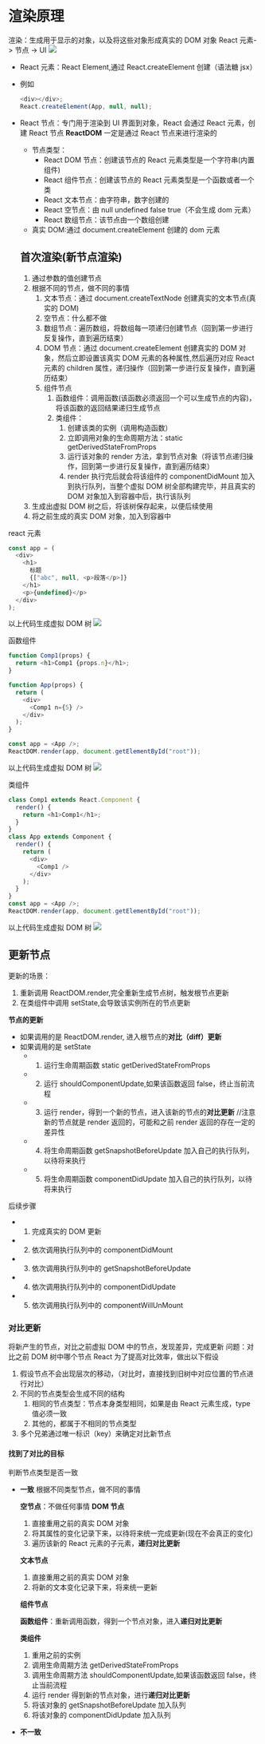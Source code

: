 # 渲染原理

渲染：生成用于显示的对象，以及将这些对象形成真实的 DOM 对象
React 元素-> 节点 -> UI
![](assets/2019-07-25-13-51-08.png)

- React 元素：React Element,通过 React.createElement 创建（语法糖 jsx）
- 例如

  ```js
  <div></div>;
  React.createElement(App, null, null);
  ```

- React 节点：专门用于渲染到 UI 界面到对象，React 会通过 React 元素，创建 React 节点
  **ReactDOM** 一定是通过 React 节点来进行渲染的

  - 节点类型：
    - React DOM 节点：创建该节点的 React 元素类型是一个字符串(内置组件)
    - React 组件节点：创建该节点的 React 元素类型是一个函数或者一个类
    - React 文本节点：由字符串，数字创建的
    - React 空节点：由 null undefined false true（不会生成 dom 元素）
    - React 数组节点：该节点由一个数组创建
  - 真实 DOM:通过 document.createElement 创建的 dom 元素

  ## 首次渲染(新节点渲染)

  1. 通过参数的值创建节点
  2. 根据不同的节点，做不同的事情
     1. 文本节点：通过 document.createTextNode 创建真实的文本节点(真实的 DOM)
     2. 空节点：什么都不做
     3. 数组节点：遍历数组，将数组每一项递归创建节点（回到第一步进行反复操作，直到遍历结束）
     4. DOM 节点：通过 document.createElement 创建真实的 DOM 对象，然后立即设置该真实 DOM 元素的各种属性,然后遍历对应 React 元素的 children 属性，递归操作（回到第一步进行反复操作，直到遍历结束）
     5. 组件节点
        1. 函数组件：调用函数(该函数必须返回一个可以生成节点的内容)，将该函数的返回结果递归生成节点
        2. 类组件：
           1. 创建该类的实例（调用构造函数）
           2. 立即调用对象的生命周期方法：static getDerivedStateFromProps
           3. 运行该对象的 render 方法，拿到节点对象（将该节点递归操作，回到第一步进行反复操作，直到遍历结束）
           4. render 执行完后就会将该组件的 componentDidMount 加入到执行队列，当整个虚拟 DOM 树全部构建完毕，并且真实的 DOM 对象加入到容器中后，执行该队列
  3. 生成出虚拟 DOM 树之后，将该树保存起来，以便后续使用
  4. 将之前生成的真实 DOM 对象，加入到容器中

react 元素

```js
const app = (
  <div>
    <h1>
      标题
      {["abc", null, <p>段落</p>]}
    </h1>
    <p>{undefined}</p>
  </div>
);
```

以上代码生成虚拟 DOM 树
![](assets/2019-07-25-14-17-04.png)

函数组件

```js
function Comp1(props) {
  return <h1>Comp1 {props.n}</h1>;
}

function App(props) {
  return (
    <div>
      <Comp1 n={5} />
    </div>
  );
}

const app = <App />;
ReactDOM.render(app, document.getElementById("root"));
```

以上代码生成虚拟 DOM 树
![](assets/2019-07-25-14-49-53.png)

类组件

```js
class Comp1 extends React.Component {
  render() {
    return <h1>Comp1</h1>;
  }
}
class App extends Component {
  render() {
    return (
      <div>
        <Comp1 />
      </div>
    );
  }
}
const app = <App />;
ReactDOM.render(app, document.getElementById("root"));
```

以上代码生成虚拟 DOM 树
![](assets/2019-07-25-14-56-35.png)

## 更新节点

更新的场景：

1. 重新调用 ReactDOM.render,完全重新生成节点树，触发根节点更新
2. 在类组件中调用 setState,会导致该实例所在的节点更新

**节点的更新**

- 如果调用的是 ReactDOM.render, 进入根节点的**对比（diff）更新**
- 如果调用的是 setState
  - 1. 运行生命周期函数 static getDerivedStateFromProps
  - 2. 运行 shouldComponentUpdate,如果该函数返回 false，终止当前流程
  - 3. 运行 render，得到一个新的节点，进入该新的节点的**对比更新** //注意新的节点就是 render 返回的，可能和之前 render 返回的存在一定的差异性
  - 4. 将生命周期函数 getSnapshotBeforeUpdate 加入自己的执行队列，以待将来执行
  - 5. 将生命周期函数 componentDidUpdate 加入自己的执行队列，以待将来执行

后续步骤

- 1. 完成真实的 DOM 更新
- 2. 依次调用执行队列中的 componentDidMount
- 3. 依次调用执行队列中的 getSnapshotBeforeUpdate
- 4. 依次调用执行队列中的 componentDidUpdate
- 5. 依次调用执行队列中的 componentWillUnMount

### 对比更新

将新产生的节点，对比之前虚拟 DOM 中的节点，发现差异，完成更新
问题：对比之前 DOM 树中哪个节点
React 为了提高对比效率，做出以下假设

1. 假设节点不会出现层次的移动，（对比时，直接找到旧树中对应位置的节点进行对比）
2. 不同的节点类型会生成不同的结构
   1. 相同的节点类型：节点本身类型相同，如果是由 React 元素生成，type 值必须一致
   2. 其他的，都属于不相同的节点类型
3. 多个兄弟通过唯一标识（key）来确定对比新节点

#### 找到了对比的目标

判断节点类型是否一致

- **一致**
  根据不同类型节点，做不同的事情

  **空节点**：不做任何事情
  **DOM 节点**

  1. 直接重用之前的真实 DOM 对象
  2. 将其属性的变化记录下来，以待将来统一完成更新(现在不会真正的变化)
  3. 遍历该新的 React 元素的子元素，**递归对比更新**

  **文本节点**

  1. 直接重用之前的真实 DOM 对象
  2. 将新的文本变化记录下来，将来统一更新

  **组件节点**

  **函数组件**：重新调用函数，得到一个节点对象，进入**递归对比更新**

  **类组件**

  1. 重用之前的实例
  2. 调用生命周期方法 getDerivedStateFromProps
  3. 调用生命周期方法 shouldComponentUpdate,如果该函数返回 false，终止当前流程
  4. 运行 render 得到新的节点对象，进行**递归对比更新**
  5. 将该对象的 getSnapshotBeforeUpdate 加入队列
  6. 将该对象的 componentDidUpdate 加入队列

- **不一致**
